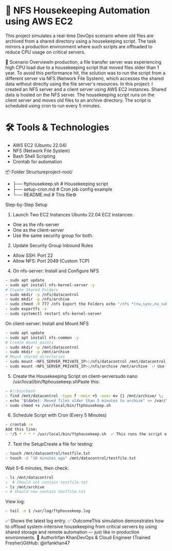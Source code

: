 # 📁 NFS Housekeeping Automation using AWS EC2
This project simulates a real-time DevOps scenario where old files are archived from a shared directory using a housekeeping script. The task mirrors a production environment where such scripts are offloaded to reduce CPU usage on critical servers.

🧠 Scenario OverviewIn production, a file transfer server was experiencing high CPU load due to a housekeeping script that moved files older than 1 year. To avoid this performance hit, the solution was to run the script from a different server via NFS (Network File System), which accesses the shared data without directly using the file server's resources.
In this project:
I created an NFS server and a client server using AWS EC2 instances.
Shared data is hosted on the NFS server.
The housekeeping script runs on the client server and moves old files to an archive directory.
The script is scheduled using cron to run every 5 minutes.

# 🛠️ Tools & Technologies
- AWS EC2 (Ubuntu 22.04)
- NFS (Network File System)
- Bash Shell Scripting
- Crontab for automation

📦 Folder Structureproject-root/
- ├── ftphousekeep.sh         # Housekeeping script
- ├── setup-cron.md           # Cron job config example
- └── README.md               # This file⚙️

Step-by-Step Setup
1. Launch Two EC2 Instances Ubuntu 22.04 EC2 instances:

- One as the nfs-server
- One as the client-server
- Use the same security group for both.

2. Update Security Group Inbound Rules
- Allow SSH: Port 22
- Allow NFS: Port 2049 (Custom TCP)

4. On nfs-server:
Install and Configure NFS

```bash
- sudo apt update
- sudo apt install nfs-kernel-server -y
# Create Shared Folders
- sudo mkdir -p /nfs/datacontrol
- sudo mkdir -p /nfs/archive
- sudo chmod -R 777 /nfs Export the Folders echo "/nfs *(rw,sync,no_subtree_check,no_root_squash)" | sudo tee -a /etc/exports
- sudo exportfs -a
- sudo systemctl restart nfs-kernel-server
```
On client-server:
Install and Mount NFS
```bash
- sudo apt update
- sudo apt install nfs-common -y
# Create mount points
- sudo mkdir -p /mnt/datacontrol
- sudo mkdir -p /mnt/archive
# Mount shared directories
- sudo mount <NFS_SERVER_PRIVATE_IP>:/nfs/datacontrol /mnt/datacontrol
- sudo mount <NFS_SERVER_PRIVATE_IP>:/nfs/archive /mnt/archive  ✅ Use ifconfig or AWS console to get the private IP of nfs-server.
```
5. Create the Housekeeping Script on client-serversudo nano /usr/local/bin/ftphousekeep.shPaste this:
```bash
- #!/bin/bash
- find /mnt/datacontrol -type f -mmin +5 -exec mv {} /mnt/archive/ \;
- echo "$(date): Moved files older than 5 minutes to archive" >> /var/log/ftphousekeep.logThen:
- sudo chmod +x /usr/local/bin/ftphousekeep.sh
```
6. Schedule Script with Cron (Every 5 Minutes)
```bash
- crontab -e
Add this line:
- */5 * * * * /usr/local/bin/ftphousekeep.sh  ✅ This runs the script every 5 minutes automatically.
```

7. Test the SetupCreate a file for testing:
```bash
- touch /mnt/datacontrol/testfile.txt
- touch -d "10 minutes ago" /mnt/datacontrol/testfile.txt
```
Wait 5–6 minutes,
then check:
```bash
- ls /mnt/datacontrol
-  # Should not contain testfile.txt
- ls /mnt/archive
- # Should now contain testfile.txt
```
View log:
```bash
- tail -n 1 /var/log/ftphousekeep.log
```

✅ Shows the latest log entry.
✅ OutcomeThis simulation demonstrates how to offload system-intensive housekeeping from critical servers by using shared storage and remote automation — just like in production environments.
👤 AuthorIrfan KhanDevOps & Cloud Engineer (Trained Fresher)GitHub: @irfankhan47
